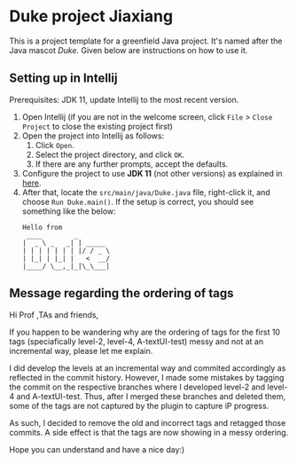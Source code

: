 # Duke project Jiaxiang

This is a project template for a greenfield Java project. It's named after the Java mascot _Duke_. Given below are instructions on how to use it.

## Setting up in Intellij

Prerequisites: JDK 11, update Intellij to the most recent version.

1. Open Intellij (if you are not in the welcome screen, click `File` > `Close Project` to close the existing project first)
1. Open the project into Intellij as follows:
   1. Click `Open`.
   1. Select the project directory, and click `OK`.
   1. If there are any further prompts, accept the defaults.
1. Configure the project to use **JDK 11** (not other versions) as explained in [here](https://www.jetbrains.com/help/idea/sdk.html#set-up-jdk).
1. After that, locate the `src/main/java/Duke.java` file, right-click it, and choose `Run Duke.main()`. If the setup is correct, you should see something like the below:
   ```
   Hello from
    ____        _        
   |  _ \ _   _| | _____ 
   | | | | | | | |/ / _ \
   | |_| | |_| |   <  __/
   |____/ \__,_|_|\_\___|
   ```
   
## Message regarding the ordering of tags

Hi Prof ,TAs and friends,

If you happen to be wandering why are the ordering of tags for the first 10 tags (speciafically level-2, level-4, A-textUI-test) messy and not at an incremental way, please let me explain.

I did develop the levels at an incremental way and commited accordingly as reflected in the commit history. However, I made some mistakes by tagging the commit on the respective branches where I developed level-2 and level-4 and A-textUI-test. Thus, after I merged these branches and deleted them, some of the tags are not captured by the plugin to capture iP progress.

As such, I decided to remove the old and incorrect tags and retagged those commits. A side effect is that the tags are now showing in a messy ordering.

Hope you can understand and have a nice day:)
